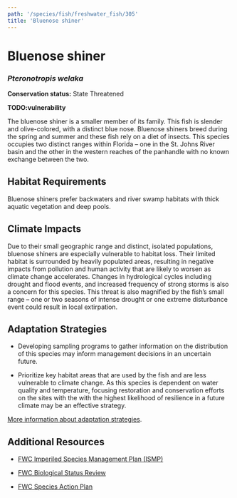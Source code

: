 ```yaml
---
path: '/species/fish/freshwater_fish/305'
title: 'Bluenose shiner'
---
```


# Bluenose shiner
### *Pteronotropis welaka*



**Conservation status:** State Threatened

**TODO:vulnerability**

The bluenose shiner is a smaller member of its family.  This fish is slender and olive-colored, with a distinct blue nose.  Bluenose shiners breed during the spring and summer and these fish rely on a diet of insects. This species occupies two distinct ranges within Florida – one in the St. Johns River basin and the other in the western reaches of the panhandle with no known exchange between the two.

    
## Habitat Requirements

Bluenose shiners prefer backwaters and river swamp habitats with thick aquatic vegetation and deep pools.

## Climate Impacts

Due to their small geographic range and distinct, isolated populations, bluenose shiners are especially vulnerable to habitat loss. Their limited habitat is surrounded by heavily populated areas, resulting in negative impacts from pollution and human activity that are likely to worsen as climate change accelerates.  Changes in hydrological cycles including drought and flood events, and increased frequency of strong storms is also a concern for this species.  This threat is also magnified by the fish’s small range –  one or two seasons of intense drought or one extreme disturbance event could result in local extirpation.

## Adaptation Strategies

- Developing sampling programs to gather information on the distribution of this species may inform management decisions in an uncertain future.

- Prioritize key habitat areas that are used by the fish and are less vulnerable to climate change.   As this species is dependent on water quality and temperature, focusing restoration and conservation efforts on the sites with the with the highest likelihood of resilience in a future climate may be an effective strategy.


[More information about adaptation strategies](/strategies).


## Additional Resources

- [FWC Imperiled Species Management Plan (ISMP)](http://myfwc.com/media/4133167/Floridas-Imperiled-Species-Management-Plan-2016-2026.pdf)

- [FWC Biological Status Review](http://www.myfwc.com/media/2273271/Bluenose-Shiner-BSR.pdf)

- [FWC Species Action Plan](http://myfwc.com/media/2738813/Bluenose-Shiner-Species-Action-Plan-Final-Draft.pdf)
